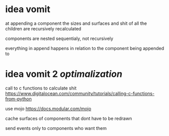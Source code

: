 # idea vomit

at appending a component the sizes and surfaces and shit of all the children are recursively recalculated

components are nested sequentialy, not recursively

everything in append happens in relation to the component being appended to

# idea vomit 2 *optimalization*

call to c functions to calculate shit <https://www.digitalocean.com/community/tutorials/calling-c-functions-from-python>

use mojo <https://docs.modular.com/mojo>

cache surfaces of components that dont have to be redrawn 

send events only to components who want them